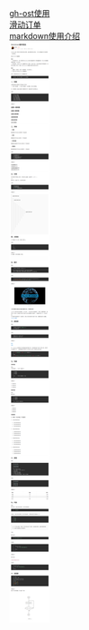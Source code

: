 [gh-ost使用](http://www.cnblogs.com/rayment/p/8854823.html)  
[滑动订单](http://blog.itpub.net/29773961/viewspace-1248568)  
[markdown使用介绍](https://www.jianshu.com/p/191d1e21f7ed)  
![image](https://github.com/Monkey5030/LINUX/blob/master/picture/markdown%E4%BD%BF%E7%94%A8%E4%BB%8B%E7%BB%8D.png)  
